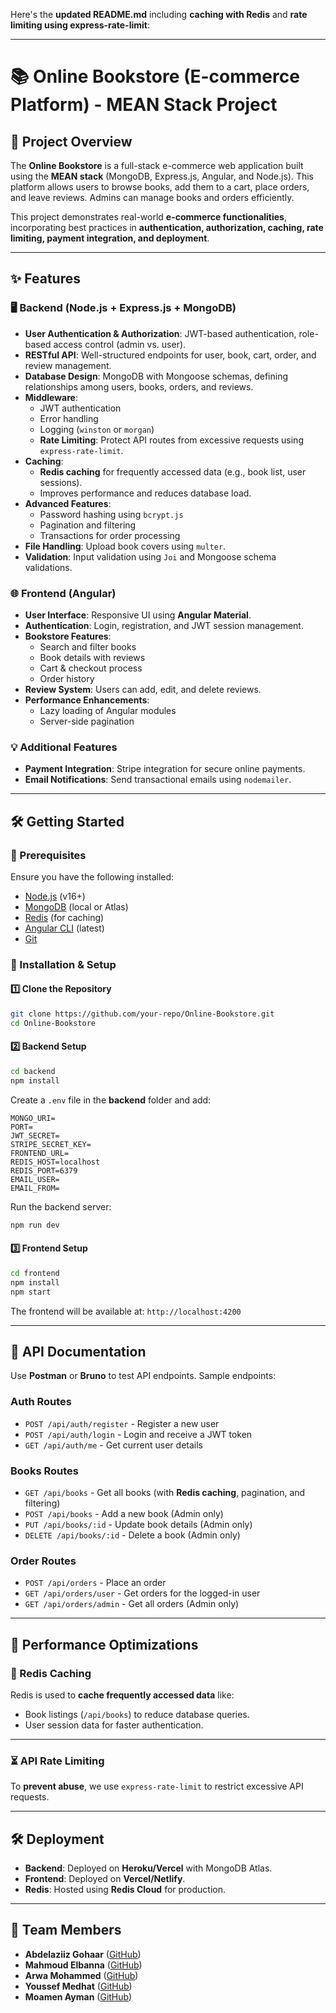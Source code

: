 Here's the **updated README.md** including **caching with Redis** and **rate limiting using express-rate-limit**:

---

# 📚 Online Bookstore (E-commerce Platform) - MEAN Stack Project

## 🚀 Project Overview
The **Online Bookstore** is a full-stack e-commerce web application built using the **MEAN stack** (MongoDB, Express.js, Angular, and Node.js). This platform allows users to browse books, add them to a cart, place orders, and leave reviews. Admins can manage books and orders efficiently.

This project demonstrates real-world **e-commerce functionalities**, incorporating best practices in **authentication, authorization, caching, rate limiting, payment integration, and deployment**.

---

## ✨ Features

### 🖥️ Backend (Node.js + Express.js + MongoDB)
- **User Authentication & Authorization**: JWT-based authentication, role-based access control (admin vs. user).
- **RESTful API**: Well-structured endpoints for user, book, cart, order, and review management.
- **Database Design**: MongoDB with Mongoose schemas, defining relationships among users, books, orders, and reviews.
- **Middleware**:
  - JWT authentication
  - Error handling
  - Logging (`winston` or `morgan`)
  - **Rate Limiting**: Protect API routes from excessive requests using `express-rate-limit`.
- **Caching**:
  - **Redis caching** for frequently accessed data (e.g., book list, user sessions).
  - Improves performance and reduces database load.
- **Advanced Features**:
  - Password hashing using `bcrypt.js`
  - Pagination and filtering
  - Transactions for order processing
- **File Handling**: Upload book covers using `multer`.
- **Validation**: Input validation using `Joi` and Mongoose schema validations.

### 🌐 Frontend (Angular)
- **User Interface**: Responsive UI using **Angular Material**.
- **Authentication**: Login, registration, and JWT session management.
- **Bookstore Features**:
  - Search and filter books
  - Book details with reviews
  - Cart & checkout process
  - Order history
- **Review System**: Users can add, edit, and delete reviews.
- **Performance Enhancements**:
  - Lazy loading of Angular modules
  - Server-side pagination

### 💡 Additional Features
- **Payment Integration**: Stripe integration for secure online payments.
- **Email Notifications**: Send transactional emails using `nodemailer`.

---

## 🛠️ Getting Started

### 📌 Prerequisites
Ensure you have the following installed:
- [Node.js](https://nodejs.org/) (v16+)
- [MongoDB](https://www.mongodb.com/) (local or Atlas)
- [Redis](https://redis.io/) (for caching)
- [Angular CLI](https://angular.io/cli) (latest)
- [Git](https://git-scm.com/)

### 🔧 Installation & Setup

#### 1️⃣ Clone the Repository
```bash
git clone https://github.com/your-repo/Online-Bookstore.git
cd Online-Bookstore
```

#### 2️⃣ Backend Setup
```bash
cd backend
npm install
```
Create a `.env` file in the **backend** folder and add:
```env
MONGO_URI=
PORT=
JWT_SECRET=
STRIPE_SECRET_KEY=
FRONTEND_URL=
REDIS_HOST=localhost
REDIS_PORT=6379
EMAIL_USER=
EMAIL_FROM=
```
Run the backend server:
```bash
npm run dev
```

#### 3️⃣ Frontend Setup
```bash
cd frontend
npm install
npm start
```
The frontend will be available at: `http://localhost:4200`

---

## 📜 API Documentation
Use **Postman** or **Bruno** to test API endpoints. Sample endpoints:

### **Auth Routes**
- `POST /api/auth/register` - Register a new user
- `POST /api/auth/login` - Login and receive a JWT token
- `GET /api/auth/me` - Get current user details

### **Books Routes**
- `GET /api/books` - Get all books (with **Redis caching**, pagination, and filtering)
- `POST /api/books` - Add a new book (Admin only)
- `PUT /api/books/:id` - Update book details (Admin only)
- `DELETE /api/books/:id` - Delete a book (Admin only)

### **Order Routes**
- `POST /api/orders` - Place an order
- `GET /api/orders/user` - Get orders for the logged-in user
- `GET /api/orders/admin` - Get all orders (Admin only)

---

## 🚀 Performance Optimizations

### **🔄 Redis Caching**
Redis is used to **cache frequently accessed data** like:
- Book listings (`/api/books`) to reduce database queries.
- User session data for faster authentication.
  
---

### **⏳ API Rate Limiting**
To **prevent abuse**, we use `express-rate-limit` to restrict excessive API requests.

---

## 🛠️ Deployment
- **Backend**: Deployed on **Heroku/Vercel** with MongoDB Atlas.
- **Frontend**: Deployed on **Vercel/Netlify**.
- **Redis**: Hosted using **Redis Cloud** for production.

---

## 👥 Team Members
- **Abdelaziiz Gohaar** ([GitHub](https://github.com/AbdelaziizGohaar))
- **Mahmoud Elbanna** ([GitHub](https://github.com/mahmoud-elbanna53))
- **Arwa Mohammed** ([GitHub](https://github.com/Arwa-Mohamed23))
- **Youssef Medhat** ([GitHub](https://github.com/youssef-medhatt))
- **Moamen Ayman** ([GitHub](https://github.com/Moamenaymannn))
